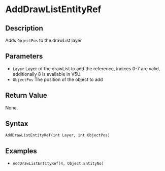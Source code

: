 # AddDrawListEntityRef

## Description
Adds `ObjectPos` to the drawList layer

## Parameters
- `Layer`
Layer of the drawList to add the reference, indices 0-7 are valid, additionally 8 is available in V5U.
- `ObjectPos`
The position of the object to add

## Return Value
None.

## Syntax
```AddDrawListEntityRef(int Layer, int ObjectPos)```

## Examples
- ```AddDrawListEntityRef(4, Object.EntityNo)```